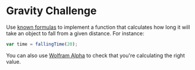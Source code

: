 # Gravity Challenge

Use [known formulas][formulas] to implement a function that calculates how
long it will take an object to fall from a given distance. For instance:

```javascript
var time = fallingTime(20);
```

You can also use [Wolfram Alpha][10meters] to check that you're calculating
the right value.

[formulas]: http://en.wikipedia.org/wiki/Equations_for_a_falling_body
[10meters]: https://www.wolframalpha.com/input/?i=how+long+does+it+take+to+fall+10+meters
